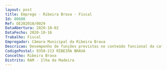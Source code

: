 ```yaml
--- 
layout: post
title: Emprego - Ribeira Brava - Fiscal
Id: 80680
Ref: OE202010/0029
DataAbertura: 2020-10-02
DataFecho: 2020-10-16
Trabalho: Fiscal
Empregador: Câmara Municipal da Ribeira Brava
Descricao: Desempenho de funções previstas no conteúdo funcional da categoria de fiscal da Carreira Especial de Fiscalização, a que se refere o artigo 8.º do Decreto Lei  n.º 114 2019, de 20 de agosto, nomeadamente  assegurar a fiscalização e supervisão municipal do cumprimento das leis, posturas e regulamentos no âmbito das atribuições do Município, atuando em conformidade com o legalmente previsto  fiscalizar no âmbito das competências municipais, o funcionamento de mercados municipais, feiras e mercados de levante e venda ambulante  e fazer cumprir os requisitos legais em termos de obras particulares e abertura funcionamento de estabelecimentos comerciais ou industriais.
CodigoPostal: 9350-213 RIBEIRA BRAVA
Concelho: Ribeira Brava
Distrito: RAM - Ilha da Madeira
--- 
```


